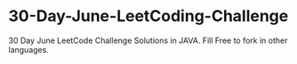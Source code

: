 # 30-Day-June-LeetCoding-Challenge
30 Day June LeetCode Challenge Solutions in JAVA. Fill Free to fork in other languages.
